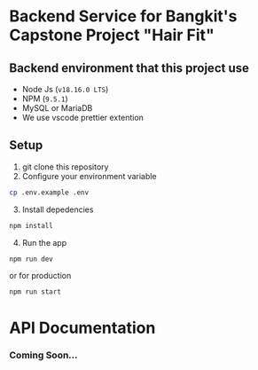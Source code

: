 # Backend Service for Bangkit's Capstone Project "Hair Fit"
## Backend environment that this project use
- Node Js (`v18.16.0 LTS`)
- NPM (`9.5.1`)
- MySQL or MariaDB
- We use vscode prettier extention
## Setup
1. git clone this repository
2. Configure your environment variable 
```bash
cp .env.example .env
```
3. Install depedencies 
```bash
npm install
```
4. Run the app 
```bash
npm run dev
```
or for production
```bash
npm run start
```

# API Documentation

### Coming Soon...

